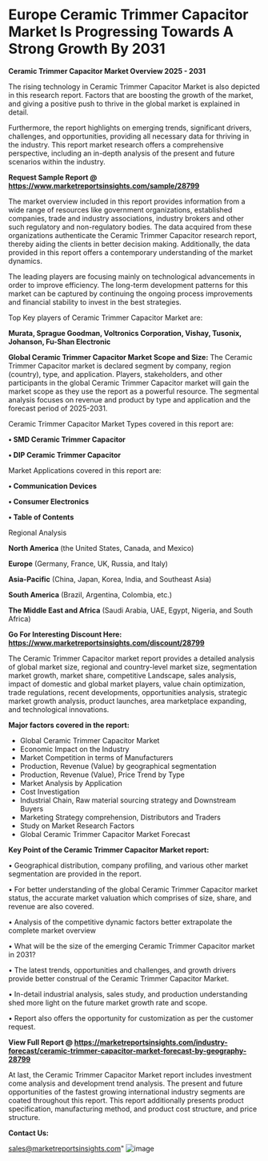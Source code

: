# Europe Ceramic Trimmer Capacitor Market Is Progressing Towards A Strong Growth By 2031

<Strong> Ceramic Trimmer Capacitor Market Overview 2025 - 2031</strong>

The rising technology in Ceramic Trimmer Capacitor Market is also depicted in this research report. Factors that are boosting the growth of the market, and giving a positive push to thrive in the global market is explained in detail.

Furthermore, the report highlights on emerging trends, significant drivers, challenges, and opportunities, providing all necessary data for thriving in the industry. This report market research offers a comprehensive perspective, including an in-depth analysis of the present and future scenarios within the industry.

<strong>Request Sample Report @ <a href=https://www.marketreportsinsights.com/sample/28799>https://www.marketreportsinsights.com/sample/28799</a></strong>

The market overview included in this report provides information from a wide range of resources like government organizations, established companies, trade and industry associations, industry brokers and other such regulatory and non-regulatory bodies. The data acquired from these organizations authenticate the Ceramic Trimmer Capacitor research report, thereby aiding the clients in better decision making. Additionally, the data provided in this report offers a contemporary understanding of the market dynamics.

The leading players are focusing mainly on technological advancements in order to improve efficiency. The long-term development patterns for this market can be captured by continuing the ongoing process improvements and financial stability to invest in the best strategies.

Top Key players of Ceramic Trimmer Capacitor Market are:

<strong>Murata, Sprague Goodman, Voltronics Corporation, Vishay, Tusonix, Johanson, Fu-Shan Electronic</strong>

<strong><b>Global Ceramic Trimmer Capacitor Market Scope and Size:</b></strong>
The Ceramic Trimmer Capacitor market is declared segment by company, region (country), type, and application. Players, stakeholders, and other participants in the global Ceramic Trimmer Capacitor market will gain the market scope as they use the report as a powerful resource. The segmental analysis focuses on revenue and product by type and application and the forecast period of 2025-2031.

Ceramic Trimmer Capacitor Market Types covered in this report are:

<strong>• SMD Ceramic Trimmer Capacitor

• DIP Ceramic Trimmer Capacitor</strong>

Market Applications covered in this report are:

<strong>• Communication Devices

• Consumer Electronics

• Table of Contents</strong> 

Regional Analysis

<strong>North America</strong> (the United States, Canada, and Mexico)

<strong>Europe</strong> (Germany, France, UK, Russia, and Italy)

<strong>Asia-Pacific</strong> (China, Japan, Korea, India, and Southeast Asia)

<strong>South America</strong> (Brazil, Argentina, Colombia, etc.)

<strong>The Middle East and Africa</strong> (Saudi Arabia, UAE, Egypt, Nigeria, and South Africa)

<strong>Go For Interesting Discount Here: <a href=https://www.marketreportsinsights.com/discount/28799>https://www.marketreportsinsights.com/discount/28799</a></strong>

The Ceramic Trimmer Capacitor market report provides a detailed analysis of global market size, regional and country-level market size, segmentation market growth, market share, competitive Landscape, sales analysis, impact of domestic and global market players, value chain optimization, trade regulations, recent developments, opportunities analysis, strategic market growth analysis, product launches, area marketplace expanding, and technological innovations.

<strong><b>Major factors covered in the report:</b></strong>
<ul>
  <li>Global Ceramic Trimmer Capacitor Market </li>
  <li>Economic Impact on the Industry</li>
  <li>Market Competition in terms of Manufacturers</li>
  <li>Production, Revenue (Value) by geographical segmentation</li>
  <li>Production, Revenue (Value), Price Trend by Type</li>
  <li>Market Analysis by Application</li>
  <li>Cost Investigation</li>
  <li>Industrial Chain, Raw material sourcing strategy and Downstream Buyers</li>
  <li>Marketing Strategy comprehension, Distributors and Traders</li>
  <li>Study on Market Research Factors</li>
  <li>Global Ceramic Trimmer Capacitor Market Forecast</li>
</ul>

<strong><b>Key Point of the Ceramic Trimmer Capacitor Market report:</b></strong>

• Geographical distribution, company profiling, and various other market segmentation are provided in the report.

• For better understanding of the global Ceramic Trimmer Capacitor market status, the accurate market valuation which comprises of size, share, and revenue are also covered.

• Analysis of the competitive dynamic factors better extrapolate the complete market overview

• What will be the size of the emerging Ceramic Trimmer Capacitor market in 2031?

• The latest trends, opportunities and challenges, and growth drivers provide better construal of the Ceramic Trimmer Capacitor Market.

• In-detail industrial analysis, sales study, and production understanding shed more light on the future market growth rate and scope.

• Report also offers the opportunity for customization as per the customer request.

<strong><b>View Full Report @ <a href=https://marketreportsinsights.com/industry-forecast/ceramic-trimmer-capacitor-market-forecast-by-geography-28799>https://marketreportsinsights.com/industry-forecast/ceramic-trimmer-capacitor-market-forecast-by-geography-28799</a></b></strong>


At last, the Ceramic Trimmer Capacitor Market report includes investment come analysis and development trend analysis. The present and future opportunities of the fastest growing international industry segments are coated throughout this report. This report additionally presents product specification, manufacturing method, and product cost structure, and price structure.

<strong>Contact Us:</strong>

sales@marketreportsinsights.com"
![image](https://github.com/user-attachments/assets/a55e68d6-1c73-4954-a7de-36245ae0fd03)
